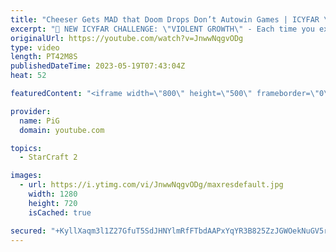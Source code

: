 ```yaml
---
title: "Cheeser Gets MAD that Doom Drops Don’t Autowin Games | ICYFAR \"Weird Harassment\" - StarCraft 2"
excerpt: "🤯 NEW ICYFAR CHALLENGE: \"VIOLENT GROWTH\" - Each time you expand, you have to attack! Send submissions to eonblu95@gmail.com as attachment AND only ICYFAR as the subject. Max 1 replay per person. Latest submission is on the 27th May   🤯 In this episode of I Cast Your Freakin Awesome Replays (ICYFAR)"
originalUrl: https://youtube.com/watch?v=JnwwNqgvODg
type: video
length: PT42M8S
publishedDateTime: 2023-05-19T07:43:04Z
heat: 52

featuredContent: "<iframe width=\"800\" height=\"500\" frameborder=\"0\" src=\"https://www.youtube.com/embed/JnwwNqgvODg\" allow=\"accelerometer; autoplay; encrypted-media; gyroscope; picture-in-picture\" allowfullscreen></iframe>"

provider:
  name: PiG
  domain: youtube.com

topics:
  - StarCraft 2

images:
  - url: https://i.ytimg.com/vi/JnwwNqgvODg/maxresdefault.jpg
    width: 1280
    height: 720
    isCached: true

secured: "+KyllXaqm3l1Z27GfuT5SdJHNYlmRfFTbdAAPxYqYR3B825ZzJGWOekNuGV5r7NEJjJJf9TS6gOUeV0b5v/ZT2aE3E6Mqy2jV7g9nkkk5oxjm/Y5MUp8FRyIJfU/GgrORs/m7M0nmFpb3U7c2EZ63QIZOoc6C5qFBLvVZmi0swfTmEQ2o3x/WWrIuSKjjaVj9bMTVUmlb4UCXv/yecgM8vX/Qs6U4eSk5Q25vVlX7NGPEbWsGcGOVfCDUS7AoLpRzBkj7l4xpxvG2IElulidTsVvklKR7tIbuo9EOagzwS945WAhTX/BPQVfBQv3a9JGY9LY6QRK7G0hr/tzVio8t3NrEFd4QG1WkCDySkmix1mqfBvDpa7nS7oCpGHdnw7mNK6nxll4ugjDfjwSWCQVAsDqK23fnZVcG7SHumVHUDw=;Sjc2Jyde1ptXnDcVYIuoLQ=="
---
```


